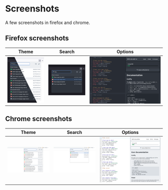 # Screenshots

A few screenshots in firefox and chrome.

## Firefox screenshots

| Theme | Search | Options |
| --- | --- | --- |
| [![](./img/popup-dark-light.png)](/img/popup-dark-light.png) | [![](./img/popup-search.png)](/img/popup-search.png) | [![](./img/options.png)](/img/options.png) |

## Chrome screenshots

| Theme | Search | Options |
| --- | --- | --- |
| [![](./img/popup-chrome.png)](/img/popup-chrome.png) | [![](./img/popup-chrome-search.png)](/img/popup-chrome-search.png) | [![](./img/options-chrome.png)](/img/options-chrome.png) |
